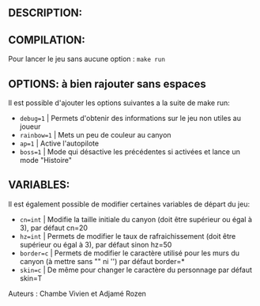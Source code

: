 ## DESCRIPTION:



## COMPILATION:

Pour lancer le jeu sans aucune option : `make run`

 ## OPTIONS: à bien rajouter sans espaces

Il est possible d'ajouter les options suivantes a la suite de make run:

- `debug=1`   | Permets d'obtenir des informations sur le jeu non utiles au joueur
- `rainbow=1` | Mets un peu de couleur au canyon
- `ap=1`      | Active l'autopilote
- `boss=1`    | Mode qui désactive les précédentes si activées et lance un mode "Histoire"

## VARIABLES:

Il est également possible de modifier certaines variables de départ du jeu:

- `cn=int`    | Modifie la taille initiale du canyon (doit être supérieur ou égal à 3),                   par défaut cn=20
- `hz=int`    | Permets de modifier le taux de rafraichissement (doit être supérieur ou égal à 3),        par défaut sinon hz=50
- `border=c`  | Permets de modifier le caractère utilisé pour les murs du canyon (à mettre sans "" ni '') par défaut border=*
- `skin=c`    | De même pour changer le caractère du personnage                                           par défaut skin=T


Auteurs : Chambe Vivien et Adjamé Rozen

